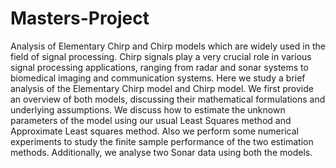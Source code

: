 # Masters-Project
Analysis of Elementary Chirp and Chirp models which are widely used in the field of signal processing.
Chirp signals play a very crucial role in various signal processing applications, ranging from radar
and sonar systems to biomedical imaging and communication systems. Here we study a brief analysis of
the Elementary Chirp model and Chirp model. We first provide an overview of both models, discussing
their mathematical formulations and underlying assumptions. We discuss how to estimate the unknown
parameters of the model using our usual Least Squares method and Approximate Least squares method.
Also we perform some numerical experiments to study the finite sample performance of the two estimation
methods. Additionally, we analyse two Sonar data using both the models.
